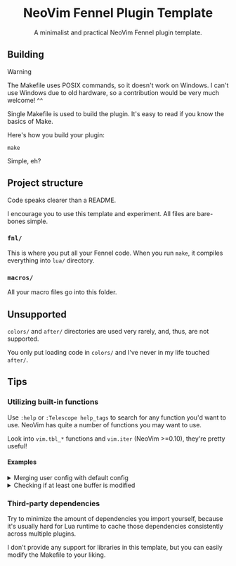 <div align="center">

# NeoVim Fennel Plugin Template


A minimalist and practical NeoVim Fennel plugin template.

</div>

## Building

> [!WARNING]  
> The Makefile uses POSIX commands, so it doesn't work on Windows. I can't use Windows due to old hardware, so a contribution would be very much welcome! ^^

Single Makefile is used to build the plugin. It's easy to read if you know the basics of Make.

Here's how you build your plugin:
```
make
```

Simple, eh?

## Project structure

Code speaks clearer than a README.

I encourage you to use this template and experiment. All files are bare-bones simple.

### `fnl/`

This is where you put all your Fennel code. When you run `make`, it compiles everything into `lua/` directory.

### `macros/`

All your macro files go into this folder.

## Unsupported

`colors/` and `after/` directories are used very rarely, and, thus, are not supported.

You only put loading code in `colors/` and I've never in my life touched `after/`.

## Tips

### Utilizing built-in functions

Use `:help` or `:Telescope help_tags` to search for any function you'd want to use. NeoVim has quite a number of functions you may want to use.

Look into `vim.tbl_*` functions and `vim.iter` (NeoVim >=0.10), they're pretty useful!

#### Examples

<details><summary>Merging user config with default config</summary>

```fnl
(local config {:some_setting 42})

(lambda setup [?user-config]
  (let [user-config (or ?user-config {})]
    (set M.config (vim.tbl_extend :force M.config user-config))))
```

</details>

<details><summary>Checking if at least one buffer is modified</summary>

> [!NOTE]  
> `vim.iter` is only available in NeoVim >=0.10

```fnl
(let [buffers (vim.api.nvim_list_bufs)
      buffers-iter (vim.iter buffers)
      any-buffer-modified? (buffers-iter:any #(vim.api.nvim_get_option_value :modified {:buf $2}))]
  (if any-buffer-modified?
      (print "At least one buffer is modified!")
      (print "No buffers are modified.")))
```

</details>

### Third-party dependencies

Try to minimize the amount of dependencies you import yourself, because it's usually hard for Lua runtime to cache those dependencies consistently across multiple plugins.

I don't provide any support for libraries in this template, but you can easily modify the Makefile to your liking.
